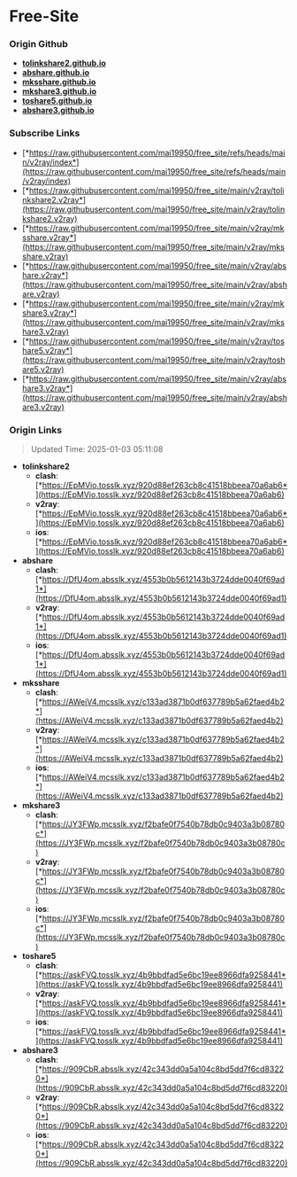 # Free-Site

### Origin Github

- [**tolinkshare2.github.io**](https://github.com/tolinkshare2/tolinkshare2.github.io)
- [**abshare.github.io**](https://github.com/abshare/abshare.github.io)
- [**mksshare.github.io**](https://github.com/mksshare/mksshare.github.io)
- [**mkshare3.github.io**](https://github.com/mkshare3/mkshare3.github.io)
- [**toshare5.github.io**](https://github.com/toshare5/toshare5.github.io)
- [**abshare3.github.io**](https://github.com/abshare3/abshare3.github.io)

### Subscribe Links

- [*https://raw.githubusercontent.com/mai19950/free_site/refs/heads/main/v2ray/index*](https://raw.githubusercontent.com/mai19950/free_site/refs/heads/main/v2ray/index)
- [*https://raw.githubusercontent.com/mai19950/free_site/main/v2ray/tolinkshare2.v2ray*](https://raw.githubusercontent.com/mai19950/free_site/main/v2ray/tolinkshare2.v2ray)
- [*https://raw.githubusercontent.com/mai19950/free_site/main/v2ray/mksshare.v2ray*](https://raw.githubusercontent.com/mai19950/free_site/main/v2ray/mksshare.v2ray)
- [*https://raw.githubusercontent.com/mai19950/free_site/main/v2ray/abshare.v2ray*](https://raw.githubusercontent.com/mai19950/free_site/main/v2ray/abshare.v2ray)
- [*https://raw.githubusercontent.com/mai19950/free_site/main/v2ray/mkshare3.v2ray*](https://raw.githubusercontent.com/mai19950/free_site/main/v2ray/mkshare3.v2ray)
- [*https://raw.githubusercontent.com/mai19950/free_site/main/v2ray/toshare5.v2ray*](https://raw.githubusercontent.com/mai19950/free_site/main/v2ray/toshare5.v2ray)
- [*https://raw.githubusercontent.com/mai19950/free_site/main/v2ray/abshare3.v2ray*](https://raw.githubusercontent.com/mai19950/free_site/main/v2ray/abshare3.v2ray)

### Origin Links

> Updated Time: 2025-01-03 05:11:08

- **tolinkshare2**
  - **clash**: [*https://EpMVio.tosslk.xyz/920d88ef263cb8c41518bbeea70a6ab6*](https://EpMVio.tosslk.xyz/920d88ef263cb8c41518bbeea70a6ab6)
  - **v2ray**: [*https://EpMVio.tosslk.xyz/920d88ef263cb8c41518bbeea70a6ab6*](https://EpMVio.tosslk.xyz/920d88ef263cb8c41518bbeea70a6ab6)
  - **ios**: [*https://EpMVio.tosslk.xyz/920d88ef263cb8c41518bbeea70a6ab6*](https://EpMVio.tosslk.xyz/920d88ef263cb8c41518bbeea70a6ab6)
- **abshare**
  - **clash**: [*https://DfU4om.absslk.xyz/4553b0b5612143b3724dde0040f69ad1*](https://DfU4om.absslk.xyz/4553b0b5612143b3724dde0040f69ad1)
  - **v2ray**: [*https://DfU4om.absslk.xyz/4553b0b5612143b3724dde0040f69ad1*](https://DfU4om.absslk.xyz/4553b0b5612143b3724dde0040f69ad1)
  - **ios**: [*https://DfU4om.absslk.xyz/4553b0b5612143b3724dde0040f69ad1*](https://DfU4om.absslk.xyz/4553b0b5612143b3724dde0040f69ad1)
- **mksshare**
  - **clash**: [*https://AWeiV4.mcsslk.xyz/c133ad3871b0df637789b5a62faed4b2*](https://AWeiV4.mcsslk.xyz/c133ad3871b0df637789b5a62faed4b2)
  - **v2ray**: [*https://AWeiV4.mcsslk.xyz/c133ad3871b0df637789b5a62faed4b2*](https://AWeiV4.mcsslk.xyz/c133ad3871b0df637789b5a62faed4b2)
  - **ios**: [*https://AWeiV4.mcsslk.xyz/c133ad3871b0df637789b5a62faed4b2*](https://AWeiV4.mcsslk.xyz/c133ad3871b0df637789b5a62faed4b2)
- **mkshare3**
  - **clash**: [*https://JY3FWp.mcsslk.xyz/f2bafe0f7540b78db0c9403a3b08780c*](https://JY3FWp.mcsslk.xyz/f2bafe0f7540b78db0c9403a3b08780c)
  - **v2ray**: [*https://JY3FWp.mcsslk.xyz/f2bafe0f7540b78db0c9403a3b08780c*](https://JY3FWp.mcsslk.xyz/f2bafe0f7540b78db0c9403a3b08780c)
  - **ios**: [*https://JY3FWp.mcsslk.xyz/f2bafe0f7540b78db0c9403a3b08780c*](https://JY3FWp.mcsslk.xyz/f2bafe0f7540b78db0c9403a3b08780c)
- **toshare5**
  - **clash**: [*https://askFVQ.tosslk.xyz/4b9bbdfad5e6bc19ee8966dfa9258441*](https://askFVQ.tosslk.xyz/4b9bbdfad5e6bc19ee8966dfa9258441)
  - **v2ray**: [*https://askFVQ.tosslk.xyz/4b9bbdfad5e6bc19ee8966dfa9258441*](https://askFVQ.tosslk.xyz/4b9bbdfad5e6bc19ee8966dfa9258441)
  - **ios**: [*https://askFVQ.tosslk.xyz/4b9bbdfad5e6bc19ee8966dfa9258441*](https://askFVQ.tosslk.xyz/4b9bbdfad5e6bc19ee8966dfa9258441)
- **abshare3**
  - **clash**: [*https://909CbR.absslk.xyz/42c343dd0a5a104c8bd5dd7f6cd83220*](https://909CbR.absslk.xyz/42c343dd0a5a104c8bd5dd7f6cd83220)
  - **v2ray**: [*https://909CbR.absslk.xyz/42c343dd0a5a104c8bd5dd7f6cd83220*](https://909CbR.absslk.xyz/42c343dd0a5a104c8bd5dd7f6cd83220)
  - **ios**: [*https://909CbR.absslk.xyz/42c343dd0a5a104c8bd5dd7f6cd83220*](https://909CbR.absslk.xyz/42c343dd0a5a104c8bd5dd7f6cd83220)
